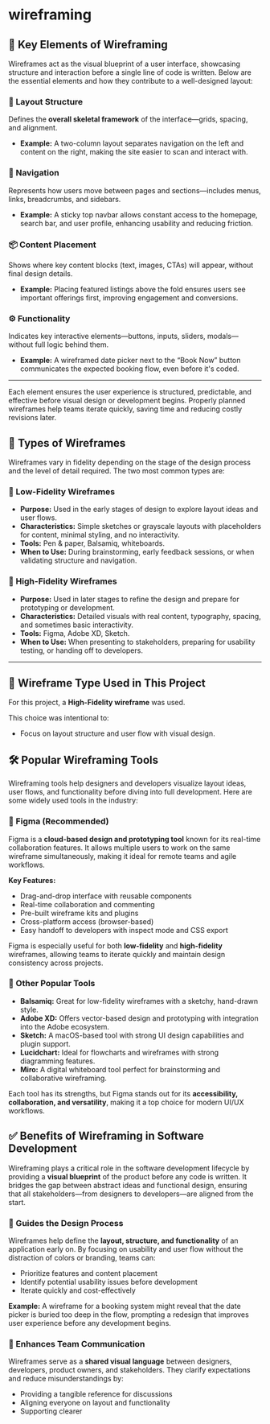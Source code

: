 # wireframing

## 🧱 Key Elements of Wireframing

Wireframes act as the visual blueprint of a user interface, showcasing structure and interaction before a single line of code is written. Below are the essential elements and how they contribute to a well-designed layout:

### 🧭 Layout Structure
Defines the **overall skeletal framework** of the interface—grids, spacing, and alignment.
- **Example:** A two-column layout separates navigation on the left and content on the right, making the site easier to scan and interact with.

### 🔗 Navigation
Represents how users move between pages and sections—includes menus, links, breadcrumbs, and sidebars.
- **Example:** A sticky top navbar allows constant access to the homepage, search bar, and user profile, enhancing usability and reducing friction.

### 📦 Content Placement
Shows where key content blocks (text, images, CTAs) will appear, without final design details.
- **Example:** Placing featured listings above the fold ensures users see important offerings first, improving engagement and conversions.

### ⚙️ Functionality
Indicates key interactive elements—buttons, inputs, sliders, modals—without full logic behind them.
- **Example:** A wireframed date picker next to the “Book Now” button communicates the expected booking flow, even before it's coded.

---

Each element ensures the user experience is structured, predictable, and effective before visual design or development begins. Properly planned wireframes help teams iterate quickly, saving time and reducing costly revisions later.

## 🧭 Types of Wireframes

Wireframes vary in fidelity depending on the stage of the design process and the level of detail required. The two most common types are:

### 🔹 Low-Fidelity Wireframes
- **Purpose:** Used in the early stages of design to explore layout ideas and user flows.
- **Characteristics:** Simple sketches or grayscale layouts with placeholders for content, minimal styling, and no interactivity.
- **Tools:** Pen & paper, Balsamiq, whiteboards.
- **When to Use:** During brainstorming, early feedback sessions, or when validating structure and navigation.

### 🔹 High-Fidelity Wireframes
- **Purpose:** Used in later stages to refine the design and prepare for prototyping or development.
- **Characteristics:** Detailed visuals with real content, typography, spacing, and sometimes basic interactivity.
- **Tools:** Figma, Adobe XD, Sketch.
- **When to Use:** When presenting to stakeholders, preparing for usability testing, or handing off to developers.

---

## 🧾 Wireframe Type Used in This Project

For this project, a **High-Fidelity wireframe** was used.

This choice was intentional to:
- Focus on layout structure and user flow with visual design.

## 🛠️ Popular Wireframing Tools

Wireframing tools help designers and developers visualize layout ideas, user flows, and functionality before diving into full development. Here are some widely used tools in the industry:

### 🔹 Figma (Recommended)
Figma is a **cloud-based design and prototyping tool** known for its real-time collaboration features. It allows multiple users to work on the same wireframe simultaneously, making it ideal for remote teams and agile workflows.

**Key Features:**
- Drag-and-drop interface with reusable components
- Real-time collaboration and commenting
- Pre-built wireframe kits and plugins
- Cross-platform access (browser-based)
- Easy handoff to developers with inspect mode and CSS export

Figma is especially useful for both **low-fidelity** and **high-fidelity** wireframes, allowing teams to iterate quickly and maintain design consistency across projects.

### 🔹 Other Popular Tools
- **Balsamiq:** Great for low-fidelity wireframes with a sketchy, hand-drawn style.
- **Adobe XD:** Offers vector-based design and prototyping with integration into the Adobe ecosystem.
- **Sketch:** A macOS-based tool with strong UI design capabilities and plugin support.
- **Lucidchart:** Ideal for flowcharts and wireframes with strong diagramming features.
- **Miro:** A digital whiteboard tool perfect for brainstorming and collaborative wireframing.

Each tool has its strengths, but Figma stands out for its **accessibility, collaboration, and versatility**, making it a top choice for modern UI/UX workflows.

## ✅ Benefits of Wireframing in Software Development

Wireframing plays a critical role in the software development lifecycle by providing a **visual blueprint** of the product before any code is written. It bridges the gap between abstract ideas and functional design, ensuring that all stakeholders—from designers to developers—are aligned from the start.

### 🧭 Guides the Design Process
Wireframes help define the **layout, structure, and functionality** of an application early on. By focusing on usability and user flow without the distraction of colors or branding, teams can:
- Prioritize features and content placement
- Identify potential usability issues before development
- Iterate quickly and cost-effectively

**Example:** A wireframe for a booking system might reveal that the date picker is buried too deep in the flow, prompting a redesign that improves user experience before any development begins.

### 🤝 Enhances Team Communication
Wireframes serve as a **shared visual language** between designers, developers, product owners, and stakeholders. They clarify expectations and reduce misunderstandings by:
- Providing a tangible reference for discussions
- Aligning everyone on layout and functionality
- Supporting clearer


